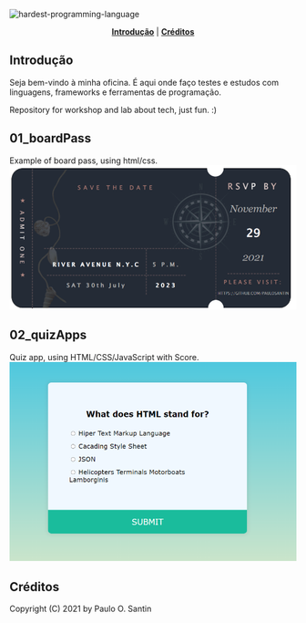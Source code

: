 ![hardest-programming-language](https://github.com/pauloSantin/learning/blob/maina0/fundo.jpg)


<p align="center">
<b><a href="#introdução">Introdução</a></b>
|
<b><a href="#créditos">Créditos</a></b>
</p>

## Introdução

Seja bem-vindo à minha oficina. É aqui onde faço testes e estudos com linguagens, frameworks e ferramentas de programação.

Repository for workshop and lab about tech, just fun. :)

## 01_boardPass
Example of board pass, using html/css.
![hardest-programming-language](https://github.com/pauloSantin/workshop/blob/main/01_boardPass/imgs/boardPassExample.png)

## 02_quizApps
Quiz app, using HTML/CSS/JavaScript with Score.
![hardest-programming-language](https://github.com/pauloSantin/workshop/blob/main/02_quizApp/quizApp.png)




## Créditos

Copyright (C) 2021 by Paulo O. Santin



